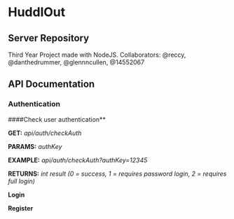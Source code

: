 # HuddlOut
## Server Repository
Third Year Project made with NodeJS.
Collaborators: @reccy, @danthedrummer, @glennncullen, @14552067

## API Documentation
### Authentication
####Check user authentication**

**GET:** *api/auth/checkAuth*

**PARAMS:** *authKey*

**EXAMPLE:** *api/auth/checkAuth?authKey=12345*

**RETURNS:** *int result (0 = success, 1 = requires password login, 2 = requires full login)*

**Login**

**Register**